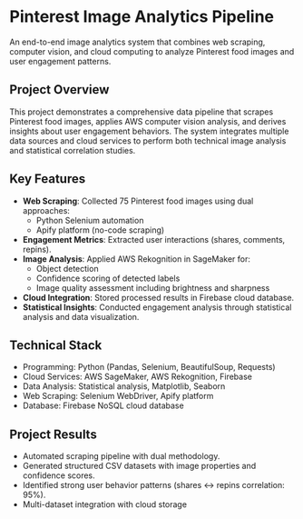 # Pinterest Image Analytics Pipeline
An end-to-end image analytics system that combines web scraping, computer vision, and cloud computing to analyze Pinterest food images and user engagement patterns.

## Project Overview
This project demonstrates a comprehensive data pipeline that scrapes Pinterest food images, applies AWS computer vision analysis, and derives insights about user engagement behaviors. The system integrates multiple data sources and cloud services to perform both technical image analysis and statistical correlation studies.

## Key Features

- **Web Scraping**: Collected 75 Pinterest food images using dual approaches:
  - Python Selenium automation  
  - Apify platform (no-code scraping)  
- **Engagement Metrics**: Extracted user interactions (shares, comments, repins).  
- **Image Analysis**: Applied AWS Rekognition in SageMaker for:
  - Object detection  
  - Confidence scoring of detected labels  
  - Image quality assessment including brightness and sharpness  
- **Cloud Integration**: Stored processed results in Firebase cloud database.  
- **Statistical Insights**: Conducted engagement analysis through statistical analysis and data visualization.  

## Technical Stack
* Programming: Python (Pandas, Selenium, BeautifulSoup, Requests)
* Cloud Services: AWS SageMaker, AWS Rekognition, Firebase
* Data Analysis: Statistical analysis, Matplotlib, Seaborn
* Web Scraping: Selenium WebDriver, Apify platform
* Database: Firebase NoSQL cloud database

## Project Results

* Automated scraping pipeline with dual methodology.
* Generated structured CSV datasets with image properties and confidence scores.
* Identified strong user behavior patterns (shares ↔ repins correlation: 95%).
* Multi-dataset integration with cloud storage
